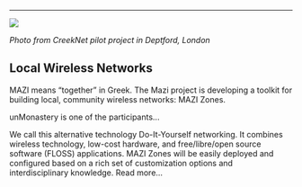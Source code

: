 ------

<div class="mask">
	<img class="mask-image" src="/images/mazi_deptford.jpg">
</div>  

*Photo from CreekNet pilot project in Deptford, London*

## Local Wireless Networks ##

MAZI means “together” in Greek. The Mazi project is developing a toolkit for building local, community wireless networks: MAZI Zones.

unMonastery is one of the participants... 

We call this alternative technology Do-It-Yourself networking. It combines wireless technology, low-cost hardware, and free/libre/open source software (FLOSS) applications. MAZI Zones will be easily deployed and configured based on a rich set of customization options and interdisciplinary knowledge.  Read more…

